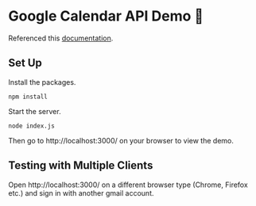 # Google Calendar API Demo 📅
Referenced this [documentation](https://developers.google.com/calendar/quickstart/js).
## Set Up
Install the packages.
```
npm install
```

Start the server.
```
node index.js
```
Then go to http://localhost:3000/ on your browser to view the demo.

## Testing with Multiple Clients
Open http://localhost:3000/ on a different browser type (Chrome, Firefox etc.) and sign in with another gmail account.
